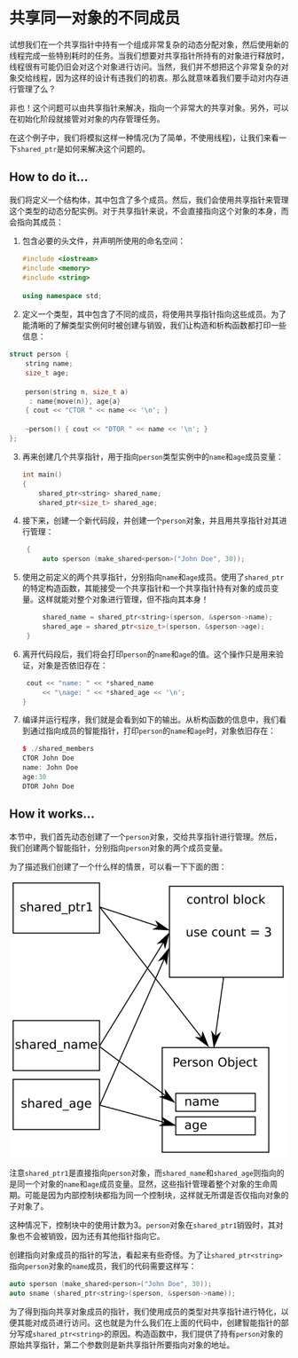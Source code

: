 # 共享同一对象的不同成员

试想我们在一个共享指针中持有一个组成非常复杂的动态分配对象，然后使用新的线程完成一些特别耗时的任务。当我们想要对共享指针所持有的对象进行释放时，线程很有可能仍旧会对这个对象进行访问。当然，我们并不想把这个非常复杂的对象交给线程，因为这样的设计有违我们的初衷。那么就意味着我们要手动对内存进行管理了么？

非也！这个问题可以由共享指针来解决，指向一个非常大的共享对象。另外，可以在初始化阶段就接管对对象的内存管理任务。

在这个例子中，我们将模拟这样一种情况(为了简单，不使用线程)，让我们来看一下`shared_ptr`是如何来解决这个问题的。

## How to do it...

我们将定义一个结构体，其中包含了多个成员。然后，我们会使用共享指针来管理这个类型的动态分配实例。对于共享指针来说，不会直接指向这个对象的本身，而会指向其成员：

1. 包含必要的头文件，并声明所使用的命名空间：

   ```c++
   #include <iostream>
   #include <memory>
   #include <string>
   
   using namespace std;
   ```

2.  定义一个类型，其中包含了不同的成员，将使用共享指针指向这些成员。为了能清晰的了解类型实例何时被创建与销毁，我们让构造和析构函数都打印一些信息：

   ```c++
   struct person {
       string name;
       size_t age;
       
       person(string n, size_t a)
       	: name{move(n)}, age{a}
       { cout << "CTOR " << name << '\n'; }
       
       ~person() { cout << "DTOR " << name << '\n'; }
   };
   ```

3. 再来创建几个共享指针，用于指向`person`类型实例中的`name`和`age`成员变量：

   ```c++
   int main()
   {
       shared_ptr<string> shared_name;
       shared_ptr<size_t> shared_age;
   ```

4. 接下来，创建一个新代码段，并创建一个`person`对象，并且用共享指针对其进行管理：

   ```c++
   	{
   		auto sperson (make_shared<person>("John Doe", 30));
   ```

5. 使用之前定义的两个共享指针，分别指向`name`和`age`成员。使用了`shared_ptr`的特定构造函数，其能接受一个共享指针和一个共享指针持有对象的成员变量。这样就能对整个对象进行管理，但不指向其本身！

   ```c++
   		shared_name = shared_ptr<string>(sperson, &sperson->name);
   		shared_age = shared_ptr<size_t>(sperson, &sperson->age);
   	}
   ```

6. 离开代码段后，我们将会打印`person`的`name`和`age`的值。这个操作只是用来验证，对象是否依旧存在：

   ```c++ 
   	cout << "name: " << *shared_name
   		<< "\nage: " << *shared_age << '\n';
   }	
   ```

7. 编译并运行程序，我们就是会看到如下的输出。从析构函数的信息中，我们看到通过指向成员的智能指针，打印`person`的`name`和`age`时，对象依旧存在：

   ```c++
   $ ./shared_members
   CTOR John Doe
   name: John Doe
   age:30
   DTOR John Doe
   ```

## How it works...

本节中，我们首先动态创建了一个`person`对象，交给共享指针进行管理。然后，我们创建两个智能指针，分别指向`person`对象的两个成员变量。

为了描述我们创建了一个什么样的情景，可以看一下下面的图：

![](../../images/chapter8/8-12-1.png)

注意`shared_ptr1`是直接指向`person`对象，而`shared_name`和`shared_age`则指向的是同一个对象的`name`和`age`成员变量。显然，这些指针管理着整个对象的生命周期。可能是因为内部控制块都指为同一个控制块，这样就无所谓是否仅指向对象的子对象了。

这种情况下，控制块中的使用计数为3。`person`对象在`shared_ptr1`销毁时，其对象也不会被销毁，因为还有其他指针指向它。

创建指向对象成员的指针的写法，看起来有些奇怪。为了让`shared_ptr<string>`指向`person`对象的`name`成员，我们的代码需要这样写：

```c++
auto sperson (make_shared<person>("John Doe", 30));
auto sname (shared_ptr<string>(sperson, &sperson->name));
```

为了得到指向共享对象成员的指针，我们使用成员的类型对共享指针进行特化，以便其能对成员进行访问。这也就是为什么我们在上面的代码中，创建智能指针的部分写成`shared_ptr<string>`的原因。构造函数中，我们提供了持有`person`对象的原始共享指针，第二个参数则是新共享指针所要指向对象的地址。